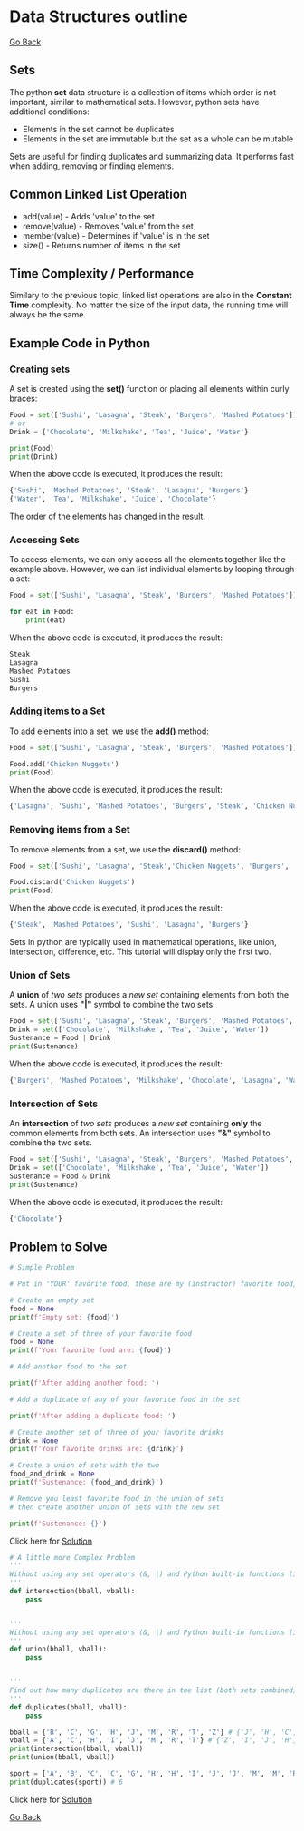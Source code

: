 # Data Structures outline

[Go Back](0-welcome.md)

## Sets

The python **set** data structure is a collection of items which order is not important, similar to mathematical sets. However, python sets have additional conditions:

* Elements in the set cannot be duplicates
* Elements in the set are immutable but the set as a whole can be mutable

Sets are useful for finding duplicates and summarizing data. It performs fast when adding, removing or finding elements.

## Common Linked List Operation

* add(value) - Adds 'value' to the set
* remove(value) - Removes 'value' from the set
* member(value) - Determines if 'value' is in the set
* size() - Returns number of items in the set

## Time Complexity / Performance

Similary to the previous topic, linked list operations are also in the **Constant Time** complexity. No matter the size of the input data, the running time will always be the same.

## Example Code in Python

### Creating sets

A set is created using the **set()** function or placing all elements within curly braces:
```python
Food = set(['Sushi', 'Lasagna', 'Steak', 'Burgers', 'Mashed Potatoes'])
# or
Drink = {'Chocolate', 'Milkshake', 'Tea', 'Juice', 'Water'}

print(Food)
print(Drink)
```
When the above code is executed, it produces the result:
```python
{'Sushi', 'Mashed Potatoes', 'Steak', 'Lasagna', 'Burgers'}
{'Water', 'Tea', 'Milkshake', 'Juice', 'Chocolate'}
```
The order of the elements has changed in the result.

### Accessing Sets
To access elements, we can only access all the elements together like the example above. However, we can list individual elements by looping through a set:
```python
Food = set(['Sushi', 'Lasagna', 'Steak', 'Burgers', 'Mashed Potatoes'])

for eat in Food:
    print(eat)
```
When the above code is executed, it produces the result:
```python
Steak
Lasagna
Mashed Potatoes
Sushi
Burgers
```

### Adding items to a Set
To add elements into a set, we use the **add()** method:
```python
Food = set(['Sushi', 'Lasagna', 'Steak', 'Burgers', 'Mashed Potatoes'])

Food.add('Chicken Nuggets')
print(Food)
```
When the above code is executed, it produces the result:
```python
{'Lasagna', 'Sushi', 'Mashed Potatoes', 'Burgers', 'Steak', 'Chicken Nuggets'}
```

### Removing items from a Set
To remove elements from a set, we use the **discard()** method:
```python
Food = set(['Sushi', 'Lasagna', 'Steak','Chicken Nuggets', 'Burgers', 'Mashed Potatoes'])

Food.discard('Chicken Nuggets')
print(Food)
```
When the above code is executed, it produces the result:
```python
{'Steak', 'Mashed Potatoes', 'Sushi', 'Lasagna', 'Burgers'}
```

Sets in python are typically used in mathematical operations, like union, intersection, difference, etc. This tutorial will display only the first two.

### Union of Sets
A **union** of *two sets* produces a *new set* containing elements from both the sets. A union uses **"|"** symbol to combine the two sets.
```python
Food = set(['Sushi', 'Lasagna', 'Steak', 'Burgers', 'Mashed Potatoes', 'Chocolate'])
Drink = set(['Chocolate', 'Milkshake', 'Tea', 'Juice', 'Water'])
Sustenance = Food | Drink
print(Sustenance)
```
When the above code is executed, it produces the result:
```python
{'Burgers', 'Mashed Potatoes', 'Milkshake', 'Chocolate', 'Lasagna', 'Water', 'Juice', 'Sushi', 'Tea', 'Steak'}
```

### Intersection of Sets
An **intersection** of *two sets* produces a *new set* containing **only** the common elements from both sets. An intersection uses **"&"** symbol to combine the two sets.
```python
Food = set(['Sushi', 'Lasagna', 'Steak', 'Burgers', 'Mashed Potatoes', 'Chocolate'])
Drink = set(['Chocolate', 'Milkshake', 'Tea', 'Juice', 'Water'])
Sustenance = Food & Drink
print(Sustenance)
```
When the above code is executed, it produces the result:
```python
{'Chocolate'}
```

## Problem to Solve
```python
# Simple Problem

# Put in 'YOUR' favorite food, these are my (instructor) favorite food, unless you like the same things I like

# Create an empty set
food = None
print(f'Empty set: {food}')

# Create a set of three of your favorite food
food = None
print(f'Your favorite food are: {food}')

# Add another food to the set

print(f'After adding another food: ')

# Add a duplicate of any of your favorite food in the set

print(f'After adding a duplicate food: ')

# Create another set of three of your favorite drinks
drink = None
print(f'Your favorite drinks are: {drink}')

# Create a union of sets with the two
food_and_drink = None
print(f'Sustenance: {food_and_drink}')

# Remove you least favorite food in the union of sets
# then create another union of sets with the new set

print(f'Sustenance: {}')
```

Click here for [Solution](sets_simple_solution.md)

```python
# A little more Complex Problem
'''
Without using any set operators (&, |) and Python built-in functions (intersect, union), perform an intersection between two sets.
'''
def intersection(bball, vball):
    pass


'''
Without using any set operators (&, |) and Python built-in functions (intersect, union), perform a union between two sets.
'''
def union(bball, vball):
    pass


'''
Find out how many duplicates are there in the list (both sets combined)
'''
def duplicates(bball, vball):
    pass

bball = {'B', 'C', 'G', 'H', 'J', 'M', 'R', 'T', 'Z'} # {'J', 'H', 'C', 'R', 'T', 'M'}
vball = {'A', 'C', 'H', 'I', 'J', 'M', 'R', 'T'} # {'Z', 'I', 'J', 'H', 'G', 'C', 'R', 'T', 'M', 'A', 'B'}
print(intersection(bball, vball))
print(union(bball, vball))

sport = ['A', 'B', 'C', 'C', 'G', 'H', 'H', 'I', 'J', 'J', 'M', 'M', 'R', 'R', 'T', 'T', 'Z']
print(duplicates(sport)) # 6
```
Click here for [Solution](sets_problem2_solution.md)

[Go Back](0-welcome.md)